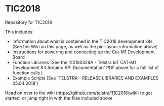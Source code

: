 # TIC2018
Repository for TIC2018

This includes:
 - Information about what is contained in the TIC2018 development kits (See the Wiki on this page, as well as the pin-layour information above)
 - Instructions for powering and connecting up the Cat-M1 Development Board
 - Function Libraries (See the '20180329A - Telstra IoT CAT-M1 Development Kit Arduino API Documentation' PDF above for a full list of function calls )
 - Example Scripts (See 'TELSTRA - RELEASE LIBRARIES AND EXAMPLES 05.04.2018')

Head on over to the wiki (https://github.com/telstra/TIC2018/wiki) to get started, or jump right in with the files included above
